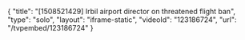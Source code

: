{
    "title": "[1508521429] Irbil airport director on threatened flight ban",
    "type": "solo",
    "layout": "iframe-static",
    "videoId": "123186724",
    "url": "\/tvpembed\/123186724"
}